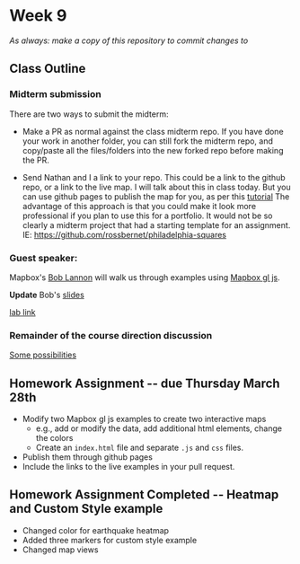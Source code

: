 # Week 9

*As always: make a copy of this repository to commit changes to*

## Class Outline

### Midterm submission

There are two ways to submit the midterm:

- Make a PR as normal against the class midterm repo. If you have done your work in another folder, you can still fork the midterm repo, and copy/paste all the files/folders into the new forked repo before making the PR.

- Send Nathan and I a link to your repo. This could be a link to the github repo, or a link to the live map. I will talk about this in class today. But you can use github pages to publish the map for you, as per this [tutorial](https://guides.github.com/features/pages/) The advantage of this approach is that you could make it look more professional if you plan to use this for a portfolio. It would not be so clearly a midterm project that had a starting template for an assignment. IE: https://github.com/rossbernet/philadelphia-squares


### Guest speaker:

Mapbox's [Bob Lannon](https://www.mapbox.com/about/team/bob-lannon/) will walk us through examples using [Mapbox gl js](https://docs.mapbox.com/mapbox-gl-js/examples/).

**Update** Bob's [slides](https://docs.google.com/presentation/d/e/2PACX-1vQHR8HJ3xfMCXXhkLAMP9TsXCERb99PM78adRwAJZ6KZPZN-8AHv-8K_YFh-YYe49kxBw2ib1RpPw_e/pub?start=false&loop=false&delayms=3000&slide=id.g54d4c861b2_0_184)

[lab link](https://docs.mapbox.com/help/tutorials/choropleth-studio-gl-pt-1/)



### Remainder of the course direction discussion

[Some possibilities](https://github.com/MUSA611-CPLN692-spring2019/resources/blob/master/README.md#weeks-9-15---possible-directions)


## Homework Assignment -- due Thursday March 28th
- Modify two  Mapbox gl js examples to create two interactive maps
   - e.g., add or modify the data, add additional html elements, change the colors
   - Create an `index.html` file and separate `.js` and `css` files.
- Publish them through github pages
- Include the links to the live examples in your pull request.

## Homework Assignment Completed -- Heatmap and Custom Style example
- Changed color for earthquake heatmap
- Added three markers for custom style example
- Changed map views
